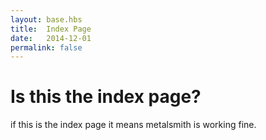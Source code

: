 ```yaml
---
layout: base.hbs
title:  Index Page
date:   2014-12-01
permalink: false
---
```


# Is this the index page?

if this is the index page it means metalsmith is working fine.
